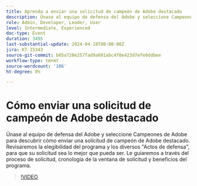 ```yaml
---
title: Aprenda a enviar una solicitud de campeón de Adobe destacado
description: Únase al equipo de defensa del Adobe y seleccione Campeones de Adobe para aprender a enviar una solicitud de campeón de Adobe destacado. Le guiaremos a través del proceso de solicitud, cronología de la ventana de solicitud y beneficios del programa.
role: Admin, Developer, Leader, User
level: Intermediate, Experienced
doc-type: Event
duration: 3495
last-substantial-update: 2024-04-18T00:00:00Z
jira: KT-15343
source-git-commit: b05a720e257fad9a601abc4f0e423d7efe0ddbee
workflow-type: tm+mt
source-wordcount: '106'
ht-degree: 0%

---
```



# Cómo enviar una solicitud de campeón de Adobe destacado

Únase al equipo de defensa del Adobe y seleccione Campeones de Adobe para descubrir cómo enviar una solicitud de campeón de Adobe destacado. Revisaremos la elegibilidad del programa y los diversos &quot;Actos de defensa&quot;, para que su solicitud sea lo mejor que pueda ser. Le guiaremos a través del proceso de solicitud, cronología de la ventana de solicitud y beneficios del programa.

>[!VIDEO](https://video.tv.adobe.com/v/3428431/?learn=on)

